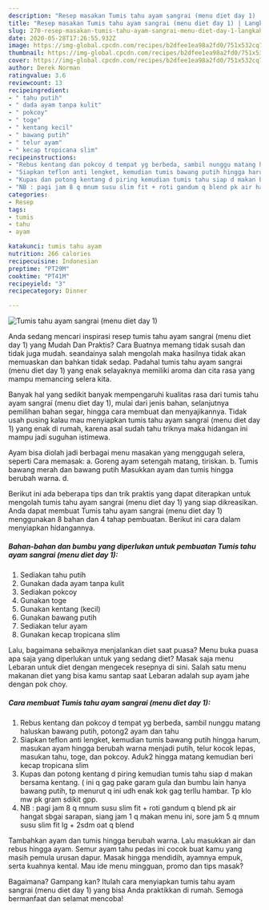 ```yaml
---
description: "Resep masakan Tumis tahu ayam sangrai (menu diet day 1) | Langkah Membuat Tumis tahu ayam sangrai (menu diet day 1) Yang Bikin Ngiler"
title: "Resep masakan Tumis tahu ayam sangrai (menu diet day 1) | Langkah Membuat Tumis tahu ayam sangrai (menu diet day 1) Yang Bikin Ngiler"
slug: 270-resep-masakan-tumis-tahu-ayam-sangrai-menu-diet-day-1-langkah-membuat-tumis-tahu-ayam-sangrai-menu-diet-day-1-yang-bikin-ngiler
date: 2020-05-28T17:26:55.932Z
image: https://img-global.cpcdn.com/recipes/b2dfee1ea98a2fd0/751x532cq70/tumis-tahu-ayam-sangrai-menu-diet-day-1-foto-resep-utama.jpg
thumbnail: https://img-global.cpcdn.com/recipes/b2dfee1ea98a2fd0/751x532cq70/tumis-tahu-ayam-sangrai-menu-diet-day-1-foto-resep-utama.jpg
cover: https://img-global.cpcdn.com/recipes/b2dfee1ea98a2fd0/751x532cq70/tumis-tahu-ayam-sangrai-menu-diet-day-1-foto-resep-utama.jpg
author: Derek Norman
ratingvalue: 3.6
reviewcount: 13
recipeingredient:
- " tahu putih"
- " dada ayam tanpa kulit"
- " pokcoy"
- " toge"
- " kentang kecil"
- " bawang putih"
- " telur ayam"
- " kecap tropicana slim"
recipeinstructions:
- "Rebus kentang dan pokcoy d tempat yg berbeda, sambil nunggu matang haluskan bawang putih, potong2 ayam dan tahu"
- "Siapkan teflon anti lengket, kemudian tumis bawang putih hingga harum, masukan ayam hingga berubah warna menjadi putih, telur kocok lepas, masukan tahu, toge, dan pokcoy. Aduk2 hingga matang kemudian beri kecap tropicana slim"
- "Kupas dan potong kentang d piring kemudian tumis tahu siap d makan bersama kentang. ( ini q gag pake garam gula dan bumbu lain hanya bawang putih, tp menurut q ini udh enak kok gag terllu hambar. Tp klo mw pk gram sdikit gpp."
- "NB : pagi jam 8 q mnum susu slim fit + roti gandum q blend pk air hangat sbgai sarapan, siang jam 1 q makan menu ini, sore jam 5 q mnum susu slim fit lg + 2sdm oat q blend"
categories:
- Resep
tags:
- tumis
- tahu
- ayam

katakunci: tumis tahu ayam 
nutrition: 266 calories
recipecuisine: Indonesian
preptime: "PT29M"
cooktime: "PT41M"
recipeyield: "3"
recipecategory: Dinner

---
```



![Tumis tahu ayam sangrai (menu diet day 1)](https://img-global.cpcdn.com/recipes/b2dfee1ea98a2fd0/751x532cq70/tumis-tahu-ayam-sangrai-menu-diet-day-1-foto-resep-utama.jpg)

Anda sedang mencari inspirasi resep tumis tahu ayam sangrai (menu diet day 1) yang Mudah Dan Praktis? Cara Buatnya memang tidak susah dan tidak juga mudah. seandainya salah mengolah maka hasilnya tidak akan memuaskan dan bahkan tidak sedap. Padahal tumis tahu ayam sangrai (menu diet day 1) yang enak selayaknya memiliki aroma dan cita rasa yang mampu memancing selera kita.

Banyak hal yang sedikit banyak mempengaruhi kualitas rasa dari tumis tahu ayam sangrai (menu diet day 1), mulai dari jenis bahan, selanjutnya pemilihan bahan segar, hingga cara membuat dan menyajikannya. Tidak usah pusing kalau mau menyiapkan tumis tahu ayam sangrai (menu diet day 1) yang enak di rumah, karena asal sudah tahu triknya maka hidangan ini mampu jadi suguhan istimewa.

Ayam bisa diolah jadi berbagai menu masakan yang menggugah selera, seperti Cara memasak: a. Goreng ayam setengah matang, tiriskan. b. Tumis bawang merah dan bawang putih Masukkan ayam dan tumis hingga berubah warna. d.


Berikut ini ada beberapa tips dan trik praktis yang dapat diterapkan untuk mengolah tumis tahu ayam sangrai (menu diet day 1) yang siap dikreasikan. Anda dapat membuat Tumis tahu ayam sangrai (menu diet day 1) menggunakan 8 bahan dan 4 tahap pembuatan. Berikut ini cara dalam menyiapkan hidangannya.

<!--inarticleads1-->

##### Bahan-bahan dan bumbu yang diperlukan untuk pembuatan Tumis tahu ayam sangrai (menu diet day 1):

1. Sediakan  tahu putih
1. Gunakan  dada ayam tanpa kulit
1. Sediakan  pokcoy
1. Gunakan  toge
1. Gunakan  kentang (kecil)
1. Gunakan  bawang putih
1. Sediakan  telur ayam
1. Gunakan  kecap tropicana slim


Lalu, bagaimana sebaiknya menjalankan diet saat puasa? Menu buka puasa apa saja yang diperlukan untuk yang sedang diet? Masak saja menu Lebaran untuk diet dengan mengecek resepnya di sini. Salah satu menu makanan diet yang bisa kamu santap saat Lebaran adalah sup ayam jahe dengan pok choy. 

<!--inarticleads2-->

##### Cara membuat Tumis tahu ayam sangrai (menu diet day 1):

1. Rebus kentang dan pokcoy d tempat yg berbeda, sambil nunggu matang haluskan bawang putih, potong2 ayam dan tahu
1. Siapkan teflon anti lengket, kemudian tumis bawang putih hingga harum, masukan ayam hingga berubah warna menjadi putih, telur kocok lepas, masukan tahu, toge, dan pokcoy. Aduk2 hingga matang kemudian beri kecap tropicana slim
1. Kupas dan potong kentang d piring kemudian tumis tahu siap d makan bersama kentang. ( ini q gag pake garam gula dan bumbu lain hanya bawang putih, tp menurut q ini udh enak kok gag terllu hambar. Tp klo mw pk gram sdikit gpp.
1. NB : pagi jam 8 q mnum susu slim fit + roti gandum q blend pk air hangat sbgai sarapan, siang jam 1 q makan menu ini, sore jam 5 q mnum susu slim fit lg + 2sdm oat q blend


Tambahkan ayam dan tumis hingga berubah warna. Lalu masukkan air dan rebus hingga ayam. Semur ayam tahu pedas ini cocok buat kamu yang masih pemula urusan dapur. Masak hingga mendidih, ayamnya empuk, serta kuahnya kental. Mau ide menu mingguan, promo dan tips masak? 

Bagaimana? Gampang kan? Itulah cara menyiapkan tumis tahu ayam sangrai (menu diet day 1) yang bisa Anda praktikkan di rumah. Semoga bermanfaat dan selamat mencoba!

